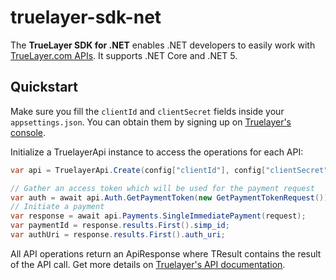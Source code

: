 # truelayer-sdk-net
The **TrueLayer SDK for .NET** enables .NET developers to easily work with [TrueLayer.com APIs](https://docs.truelayer.com/). It supports .NET Core and .NET 5.

## Quickstart
Make sure you fill the `clientId` and `clientSecret` fields inside your `appsettings.json`. You can obtain them by signing up on [Truelayer's console](https://console.truelayer.com/?auto=signup).

Initialize a TruelayerApi instance to access the operations for each API:
```C#
var api = TruelayerApi.Create(config["clientId"], config["clientSecret"], useSandbox: true);

// Gather an access token which will be used for the payment request
var auth = await api.Auth.GetPaymentToken(new GetPaymentTokenRequest());
// Initiate a payment
var response = await api.Payments.SingleImmediatePayment(request);
var paymentId = response.results.First().simp_id;
var authUri = response.results.First().auth_uri;
```
All API operations return an ApiResponse<TResult> where TResult contains the result of the API call. Get more details on [Truelayer's API documentation](https://docs.truelayer.com/).

